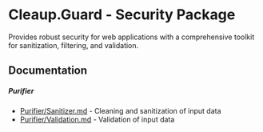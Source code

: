 # Cleaup.Guard - Security Package
Provides robust security for web applications with a comprehensive toolkit for sanitization, filtering, and validation.

## Documentation
##### Purifier
- [Purifier/Sanitizer.md](https://github.com/cleup/guard/blob/main/docs/Purifier/Sanitizer.md) - Cleaning and sanitization of input data
- [Purifier/Validation.md](https://github.com/cleup/guard/blob/main/docs/Purifier/Validation.md) - Validation of input data